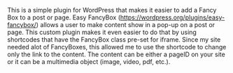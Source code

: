 This is a simple plugin for WordPress that makes it easier to add a Fancy Box to a post or page. Easy FancyBox (https://wordpress.org/plugins/easy-fancybox/) allows a user to make content show in a pop-up on a post or page.  This custom plugin makes it even easier to do that by using shortcodes that have the FancyBox class pre-set for iframe.  Since my site needed alot of FancyBoxes, this allowed me to use the shortcode to change only the link to the content.  The content can be either a pageID on your site or it can be a multimedia object (image, video, pdf, etc.).
